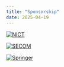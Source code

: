 ```yaml
---
title: "Sponsorship"
date: 2025-04-19
---
```

[
<img src="/images/sponsors/nict.webp" alt="NICT" class="img-fixed">
](https://www.nict.go.jp/en/)

[
<img src="/images/sponsors/secom.webp" alt="SECOM" class="img-fixed">
](https://www.secomzaidan.jp/)

[
<img src="/images/sponsors/springer.webp" alt="Springer" class="img-fixed">
](https://www.springer.com/gp)
